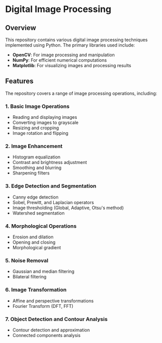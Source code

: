 # Digital Image Processing

## Overview
This repository contains various digital image processing techniques implemented using Python. The primary libraries used include:

- **OpenCV**: For image processing and manipulation
- **NumPy**: For efficient numerical computations
- **Matplotlib**: For visualizing images and processing results

## Features
The repository covers a range of image processing operations, including:

### 1. Basic Image Operations
- Reading and displaying images
- Converting images to grayscale
- Resizing and cropping
- Image rotation and flipping

### 2. Image Enhancement
- Histogram equalization
- Contrast and brightness adjustment
- Smoothing and blurring
- Sharpening filters

### 3. Edge Detection and Segmentation
- Canny edge detection
- Sobel, Prewitt, and Laplacian operators
- Image thresholding (Global, Adaptive, Otsu's method)
- Watershed segmentation

### 4. Morphological Operations
- Erosion and dilation
- Opening and closing
- Morphological gradient

### 5. Noise Removal
- Gaussian and median filtering
- Bilateral filtering

### 6. Image Transformation
- Affine and perspective transformations
- Fourier Transform (DFT, FFT)

### 7. Object Detection and Contour Analysis
- Contour detection and approximation
- Connected components analysis

